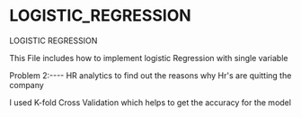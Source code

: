 # LOGISTIC_REGRESSION
LOGISTIC REGRESSION


This File includes how to implement logistic Regression with single variable

Problem 2:---- HR analytics to find out the reasons  why Hr's are quitting the company


I used K-fold Cross Validation which helps  to get the accuracy for the model
